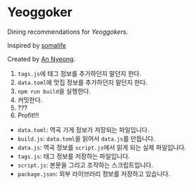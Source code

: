 # Yeoggoker

Dining recommendations for *Yeoggokers*.

Inspired by [somalife](https://github.com/swmaestro/somat)

Created by [An Nyeong](https://annyeong.me).

1. `tags.js`에 태그 정보를 추가하던지 말던지 한다.
1. `data.toml`에 맛집 정보를 추가하던지 말던지 한다.
1. `npm run build`을 실행한다.
1. 커밋한다.
1. ???
1. Profit!!!

- `data.toml`: 역곡 가게 정보가 저장되는 파일입니다.
- `build.js`: `data.toml`을 읽어서 `data.js`를 만듭니다.
- `data.js`: 역곡 정보를 `script.js`에서 읽게 되는 실제 파일입니다.
- `tags.js`: 태그 정보를 저장하는 파일입니다.
- `script.js`: 본문을 그리고 조작하는 스크립트입니다.
- `package.json`: 외부 라이브러리 정보를 저장하고 있습니다.
